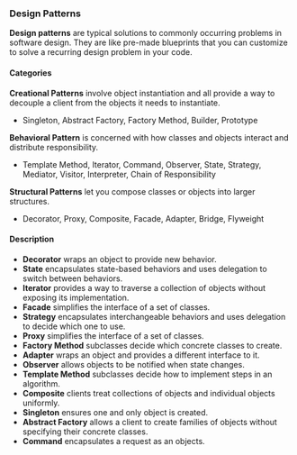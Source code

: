 ### Design Patterns   
**Design patterns** are typical solutions to commonly occurring problems in software design. They are like pre-made blueprints that you can customize to solve a recurring design problem in your code.   

#### Categories    
**Creational Patterns** involve object instantiation and all provide a way to decouple a client from the objects it needs to instantiate.  
* Singleton, Abstract Factory, Factory Method, Builder, Prototype  

**Behavioral Pattern** is concerned with how classes and objects interact and distribute responsibility.   
* Template Method, Iterator, Command, Observer, State, Strategy, Mediator, Visitor, Interpreter, Chain of Responsibility    

**Structural Patterns** let you compose classes or objects into larger structures.  
* Decorator, Proxy, Composite, Facade, Adapter, Bridge, Flyweight   


#### Description   
* **Decorator** wraps an object to provide new behavior.  
* **State** encapsulates state-based behaviors and uses delegation to switch between behaviors.   
* **Iterator** provides a way to traverse a collection of objects without exposing its implementation.   
* **Facade** simplifies the interface of a set of classes.   
* **Strategy** encapsulates interchangeable behaviors and uses delegation to decide which one to use.   
* **Proxy** simplifies the interface of a set of classes.   
* **Factory Method** subclasses decide which concrete classes to create.   
* **Adapter** wraps an object and provides a different interface to it.   
* **Observer**  allows objects to be notified when state changes.   
* **Template Method** subclasses decide how to implement steps in an algorithm.   
* **Composite** clients treat collections of objects and individual objects uniformly.   
* **Singleton** ensures one and only object is created.   
* **Abstract Factory** allows a client to create families of objects without specifying their concrete classes.   
* **Command** encapsulates a request as an objects.  


